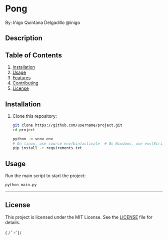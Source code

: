 # Pong
By: Iñigo Quintana Delgadillo @inigo

## Description


## Table of Contents
1. [Installation](#installation)
2. [Usage](#usage)
3. [Features](#features)
4. [Contributing](#contributing)
5. [License](#license)

## Installation

1. Clone this repository:
   ```bash
   git clone https://github.com/username/project.git
   cd project
   
   python -m venv env
   # On linux, use source env/bin/activate  # On Windows, use env\Scripts\activate
   pip install -r requirements.txt

## Usage
Run the main script to start the project:
```bash
python main.py
```

---

## License
This project is licensed under the MIT License. See the [LICENSE](LICENSE) file for details.


( ﾉ ﾟｰﾟ)ﾉ
